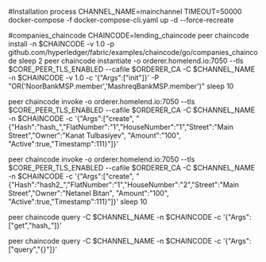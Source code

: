 #Installation process
CHANNEL_NAME=mainchannel TIMEOUT=50000 docker-compose -f docker-compose-cli.yaml up -d --force-recreate

#companies_chaincode
CHAINCODE=lending_chaincode
peer chaincode install -n $CHAINCODE -v 1.0 -p github.com/hyperledger/fabric/examples/chaincode/go/companies_chaincode
sleep 2
peer chaincode instantiate -o orderer.homelend.io:7050 --tls $CORE_PEER_TLS_ENABLED --cafile $ORDERER_CA -C $CHANNEL_NAME -n $CHAINCODE -v 1.0 -c '{"Args":["init"]}' -P "OR('NoorBankMSP.member','MashreqBankMSP.member')"
sleep 10

peer chaincode invoke -o orderer.homelend.io:7050  --tls $CORE_PEER_TLS_ENABLED --cafile $ORDERER_CA -C $CHANNEL_NAME -n $CHAINCODE -c '{"Args":["create", "{\"Hash\":\"hash_\",\"FlatNumber\":\"1\",\"HouseNumber\":\"1\",\"Street\":\"Main Street\",\"Owner\":\"Kanat Tulbasiyev\", \"Amount\":\"100\", \"Active\":true,\"Timestamp\":111}"]}'

peer chaincode invoke -o orderer.homelend.io:7050  --tls $CORE_PEER_TLS_ENABLED --cafile $ORDERER_CA -C $CHANNEL_NAME -n $CHAINCODE -c '{"Args":["create", "{\"Hash\":\"hash2_\",\"FlatNumber\":\"1\",\"HouseNumber\":\"2\",\"Street\":\"Main Street\",\"Owner\":\"Netanel Bitan\", \"Amount\":\"100\", \"Active\":true,\"Timestamp\":111}"]}'
sleep 10

peer chaincode query -C $CHANNEL_NAME -n $CHAINCODE -c '{"Args":["get","hash_"]}'

peer chaincode query -C $CHANNEL_NAME -n $CHAINCODE -c '{"Args":["query","{}"]}'
